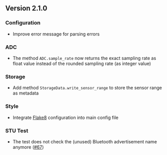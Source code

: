 ## Version 2.1.0

### Configuration

- Improve error message for parsing errors

### ADC

- The method `ADC.sample_rate` now returns the exact sampling rate as float value instead of the rounded sampling rate (as integer value)

### Storage

- Add method `StorageData.write_sensor_range` to store the sensor range as metadata

### Style

- Integrate [Flake8](https://flake8.pycqa.org) configuration into main config file

### STU Test

- The test does not check the (unused) Bluetooth advertisement name anymore ([#67](https://github.com/MyTooliT/ICOc/issues/67))
